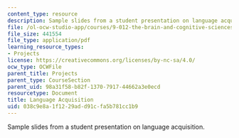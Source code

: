 ```yaml
---
content_type: resource
description: Sample slides from a student presentation on language acquisition.
file: /ol-ocw-studio-app/courses/9-012-the-brain-and-cognitive-sciences-ii-spring-2006/038c9e8a1f1229add91cfa5b781cc1b9_mfrank_presentat.pdf
file_size: 441554
file_type: application/pdf
learning_resource_types:
- Projects
license: https://creativecommons.org/licenses/by-nc-sa/4.0/
ocw_type: OCWFile
parent_title: Projects
parent_type: CourseSection
parent_uid: 98a31f58-b82f-1370-7917-44662a3e0ecd
resourcetype: Document
title: Language Acquisition
uid: 038c9e8a-1f12-29ad-d91c-fa5b781cc1b9
---
```

Sample slides from a student presentation on language acquisition.